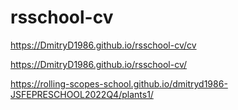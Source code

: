 # rsschool-cv

https://DmitryD1986.github.io/rsschool-cv/cv


https://DmitryD1986.github.io/rsschool-cv/

https://rolling-scopes-school.github.io/dmitryd1986-JSFEPRESCHOOL2022Q4/plants1/
